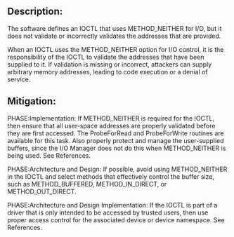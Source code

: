 ## Description:

The software defines an IOCTL that uses METHOD_NEITHER for I/O, but it does not validate or incorrectly validates the addresses that are provided.

When an IOCTL uses the METHOD_NEITHER option for I/O control, it is the responsibility of the IOCTL to validate the addresses that have been supplied to it. If validation is missing or incorrect, attackers can supply arbitrary memory addresses, leading to code execution or a denial of service.

## Mitigation:


PHASE:Implementation:
If METHOD_NEITHER is required for the IOCTL, then ensure that all user-space addresses are properly validated before they are first accessed. The ProbeForRead and ProbeForWrite routines are available for this task. Also properly protect and manage the user-supplied buffers, since the I/O Manager does not do this when METHOD_NEITHER is being used. See References.

PHASE:Architecture and Design:
If possible, avoid using METHOD_NEITHER in the IOCTL and select methods that effectively control the buffer size, such as METHOD_BUFFERED, METHOD_IN_DIRECT, or METHOD_OUT_DIRECT.

PHASE:Architecture and Design Implementation:
If the IOCTL is part of a driver that is only intended to be accessed by trusted users, then use proper access control for the associated device or device namespace. See References.

